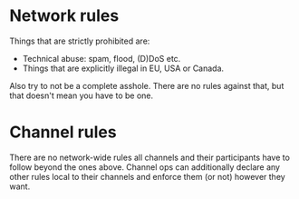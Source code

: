 Network rules
=============

Things that are strictly prohibited are:

* Technical abuse: spam, flood, (D)DoS etc.
* Things that are explicitly illegal in EU, USA or Canada.

Also try to not be a complete asshole. There are no rules against that, but that doesn't mean you have to be one.

Channel rules
=============

There are no network-wide rules all channels and their participants have to follow beyond the ones above.
Channel ops can additionally declare any other rules local to their channels and enforce them (or not) however they want.
